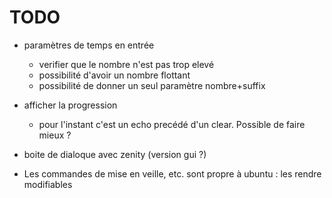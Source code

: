 # TODO

* paramètres de temps en entrée
    * verifier que le nombre n'est pas trop elevé
    * possibilité d'avoir un nombre flottant
    * possibilité de donner un seul paramètre nombre+suffix

* afficher la progression
    * pour l'instant c'est un echo precédé d'un clear. Possible de faire mieux ?

* boite de dialoque avec zenity (version gui ?)

* Les commandes de mise en veille, etc. sont propre à ubuntu : les rendre modifiables
